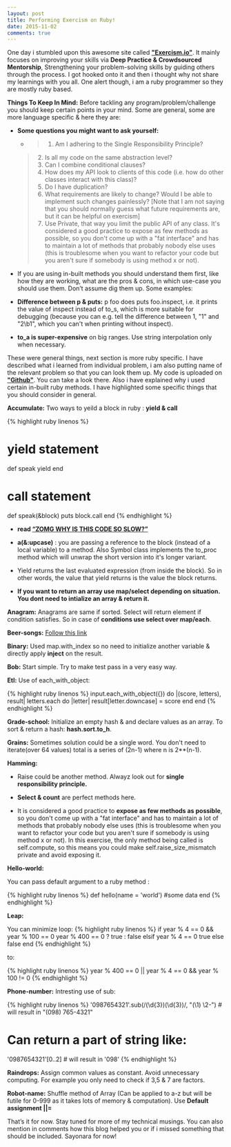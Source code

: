 ```yaml
---
layout: post
title: Performing Exercism on Ruby!
date: 2015-11-02
comments: true
---
```


One day i stumbled upon this awesome site called **["Exercism.io"](http://exercism.io/)**. It mainly focuses on improving your skills via **Deep Practice & Crowdsourced Mentorship**, Strengthening your problem-solving skills by guiding others through the process. I got hooked onto it and  then i thought why not share my learnings with you all. One alert though, i am a ruby programmer so they are mostly ruby based.

**Things To Keep In Mind:** Before tackling any program/problem/challenge you should keep certain points in your mind. Some are general, some are more language specific & here they are:

  * **Some questions you might want to ask yourself:**

    * >1. Am I adhering to the Single Responsibility Principle?
    >2. Is all my code on the same abstraction level?
    >3. Can I combine conditional clauses?
    >4. How does my API look to clients of this code (i.e. how do other classes interact with this class)?
    >5. Do I have duplication?
    >6. What requirements are likely to change? Would I be able to implement such changes painlessly? [Note that I am not saying that you should normally guess what future requirements are, but it can be helpful on exercism]
    >7. Use Private, that way you limit the public API of any class. It's considered a good practice to expose as few methods as possible, so you don't come up with a "fat interface" and has to maintain a lot of methods that probably nobody else uses (this is troublesome when you want to refactor your code but you aren't sure if somebody is using method x or not).


  * If you are using in-built methods you should understand them first, like how they are working, what are the pros & cons, in which use-case you should use them. Don’t assume dig them up. Some examples:

  * **Difference between p & puts:**
    p foo does puts foo.inspect, i.e. it prints the value of inspect instead of to_s, which is more suitable for debugging (because you can e.g. tell the difference between 1, "1" and "2\b1", which you can't when printing without inspect).

  * **to_a is super-expensive** on big ranges. Use string interpolation only when necessary.

These were general things, next section is more ruby specific. I have described what i learned from individual problem, i am also putting name of the relevant problem so that you can look them up. My code is uploaded on **["Github"](https://github.com/anjalijaiswal/exercism)**. You can take a look there. Also i have explained why i used certain in-built ruby methods. I have highlighted some specific things that you should consider in general.

**Accumulate:** Two ways to yeild a block in ruby : **yield & call**  

{% highlight ruby linenos %}
# yield statement
def speak
  yield
end

# call statement
def speak(&block)
  puts block.call
end
{% endhighlight %}

  * **read [“ZOMG WHY IS THIS CODE SO SLOW?”](http://confreaks.tv/videos/rubyconf2010-zomg-why-is-this-code-so-slow)**

* **a(&:upcase)** : you are passing a reference to the block (instead of a local variable) to a method. Also Symbol class implements the to_proc method which will unwrap the short version into it's longer variant.

* Yield returns the last evaluated expression (from inside the block). So in other words, the value that yield returns is the value the block returns.

* **If you want to return an array use map/select depending on situation. You dont need to intialize an array & return it.**

**Anagram:** Anagrams are same if sorted. Select will return element if condition satisfies. So in case of **conditions use select over map/each**.

**Beer-songs:** [Follow this link](http://red-badger.com/blog/2014/08/20/i-spent-3-days-with-sandi-metz-heres-what-i-learned/)

**Binary:** Used map.with_index so no need to initialize another variable & directly apply **inject** on the result.

**Bob:** Start simple. Try to make test pass in a very easy way.

**Etl:** Use of each_with_object:

{% highlight ruby linenos %}
input.each_with_object({}) do |(score, letters), result|
  letters.each do |letter|
    result[letter.downcase] = score
  end
end
{% endhighlight %}

**Grade-school:** Initialize an empty hash & and declare values as an array. To sort & return a hash: **hash.sort.to_h**.

**Grains:** Sometimes solution could be a single word. You don't need to iterate(over 64 values) total is a series of (2n-1) where n is 2**(n-1).

**Hamming:**

* Raise could be another method. Alwayz look out for **single responsibility principle.**

* **Select & count** are perfect methods here.

* It is considered a good practice to **expose as few methods as possible**, so you don't come up with a "fat interface" and has to maintain a lot of methods that probably nobody else uses (this is troublesome when you want to refactor your code but you aren't sure if somebody is using method x or not). In this exercise, the only method being called is self.compute, so this means you could make self.raise_size_mismatch private and avoid exposing it.

**Hello-world:**

You can pass default argument to a ruby method :

{% highlight ruby linenos %}
def hello(name = 'world')
  #some data
end
{% endhighlight %}

**Leap:**

You can minimize loop:
{% highlight ruby linenos %}
if year % 4 == 0 && year % 100 == 0
  year % 400 == 0 ? true : false
elsif year % 4 == 0
  true
else
  false
end
{% endhighlight %}

to:

{% highlight ruby linenos %}
year % 400 == 0 || year % 4 == 0 && year % 100 != 0
{% endhighlight %}

**Phone-number:** Intresting use of sub:

{% highlight ruby linenos %}
'0987654321'.sub(/(\d{3})(\d{3})/, "(\\1) \\2-") # will result in "(098) 765-4321"

# Can return a part of string like:
'0987654321'[0..2] # will result in '098'
{% endhighlight %}

**Raindrops:** Assign common values as constant. Avoid unnecessary computing. For example you only need to check if 3,5 & 7 are factors.

**Robot-name:** Shuffle method of Array (Can be applied to a-z but will be futile for 0-999 as it takes lots of memory & computation). Use **Default assignment \|\|=**

That’s it for now. Stay tuned for more of my technical musings. You can also mention in comments how this blog helped you or if i missed something that should be included. Sayonara for now!
